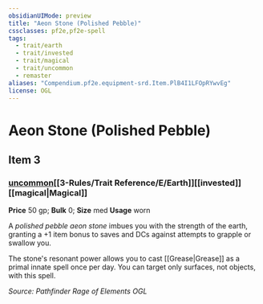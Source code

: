 ```yaml
---
obsidianUIMode: preview
title: "Aeon Stone (Polished Pebble)"
cssclasses: pf2e,pf2e-spell
tags:
  - trait/earth
  - trait/invested
  - trait/magical
  - trait/uncommon
  - remaster
aliases: "Compendium.pf2e.equipment-srd.Item.PlB4I1LFOpRYwvEg"
license: OGL
---
```

# Aeon Stone (Polished Pebble)
## Item 3
### [uncommon](uncommon.md "Uncommon Rarity Trait")[[3-Rules/Trait Reference/E/Earth]][[invested]][[magical|Magical]]


**Price** 50 gp; 
**Bulk** 0; **Size** med
**Usage** worn

A _polished pebble aeon stone_ imbues you with the strength of the earth, granting a +1 item bonus to saves and DCs against attempts to grapple or swallow you.

The stone's resonant power allows you to cast [[Grease|Grease]] as a primal innate spell once per day. You can target only surfaces, not objects, with this spell.

*Source: Pathfinder Rage of Elements*
*OGL*